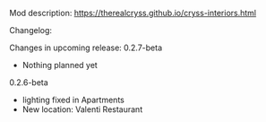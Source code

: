 
Mod description:
https://therealcryss.github.io/cryss-interiors.html


Changelog:

Changes in upcoming release: 0.2.7-beta

- Nothing planned yet

0.2.6-beta
- lighting fixed in Apartments
- New location: Valenti Restaurant
